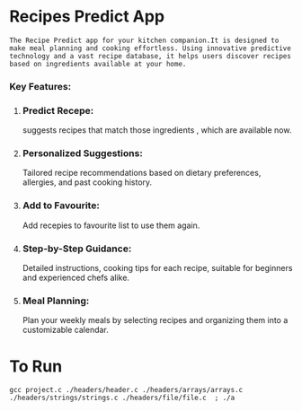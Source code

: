 # Recipes Predict App

    The Recipe Predict app for your kitchen companion.It is designed to make meal planning and cooking effortless. Using innovative predictive technology and a vast recipe database, it helps users discover recipes based on ingredients available at your home.

### Key Features:

1. <h3><b>Predict Recepe:</b></h3> suggests recipes that match those ingredients , which are available now.

2. <h3><b>Personalized Suggestions:</b></h3>Tailored recipe recommendations based on dietary preferences, allergies, and past cooking history.

3. <h3><b>Add to Favourite:</b></h3> Add recepies to favourite list to use them again.

4. <h3><b>Step-by-Step Guidance:</b></h3> Detailed instructions, cooking tips for each recipe, suitable for beginners and experienced chefs alike.

5. <h3><b>Meal Planning:</b></h3>  Plan your weekly meals by selecting recipes and organizing them into a customizable calendar.




# To Run

    gcc project.c ./headers/header.c ./headers/arrays/arrays.c ./headers/strings/strings.c ./headers/file/file.c  ; ./a